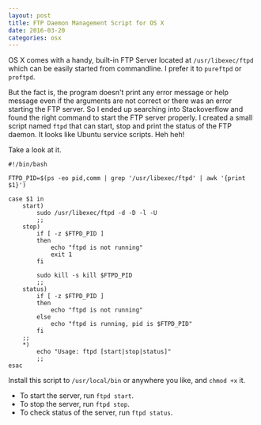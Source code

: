 ```yaml
---
layout: post
title: FTP Daemon Management Script for OS X
date: 2016-03-20
categories: osx
---
```


OS X comes with a handy, built-in FTP Server located at `/usr/libexec/ftpd` which can be easily started from commandline. I prefer it to `pureftpd` or `proftpd`.

But the fact is, the program doesn't print any error message or help message even if the arguments are not correct or there was an error starting the FTP server. So I ended up searching into Stackoverflow and found the right command to start the FTP server properly. I created a small script named `ftpd` that can start, stop and print the status of the FTP daemon. It looks like Ubuntu service scripts. Heh heh!

Take a look at it.

```
#!/bin/bash

FTPD_PID=$(ps -eo pid,comm | grep '/usr/libexec/ftpd' | awk '{print $1}')

case $1 in
    start)
        sudo /usr/libexec/ftpd -d -D -l -U
        ;;
    stop)        
        if [ -z $FTPD_PID ]
        then
            echo "ftpd is not running"
            exit 1
        fi
        
        sudo kill -s kill $FTPD_PID
        ;;
    status)
        if [ -z $FTPD_PID ]
        then
            echo "ftpd is not running"
        else
            echo "ftpd is running, pid is $FTPD_PID"
        fi
    ;;
    *)
        echo "Usage: ftpd [start|stop|status]"
        ;;
esac
```

Install this script to `/usr/local/bin` or anywhere you like, and `chmod +x` it.

* To start the server, run `ftpd start`.
* To stop the server, run `ftpd stop`.
* To check status of the server, run `ftpd status`.
